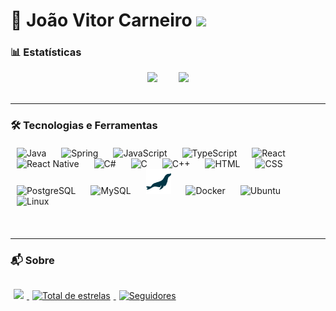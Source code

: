 # 🦇 João Vitor Carneiro <img src="https://raw.githubusercontent.com/iampavangandhi/iampavangandhi/master/gifs/Hi.gif" width="30px">

### 📊 Estatísticas

<div align="center">
  <img 
      height="180em" 
      src="https://github-readme-stats.vercel.app/api?username=joaovsc0de&show_icons=true&theme=tokyonight&include_all_commits=true&locale=pt-br" 
      style="margin-right: 30px;"
  />
  <img 
      height="180em"
      src="https://github-readme-stats.vercel.app/api/top-langs/?username=joaovsc0de&theme=tokyonight&layout=compact&custom_title=Tecnologias&langs_count=9" 
  />
</div>

<br>

---

### 🛠️ Tecnologias e Ferramentas

<div align="left" style="margin: 20px 0;">
  <img 
      alt="Java" 
      title="Java"
      width="40px" 
      style="margin: 0 10px;" 
      src="https://cdn.jsdelivr.net/gh/devicons/devicon@latest/icons/java/java-original.svg" 
  />
  <img 
      alt="Spring" 
      title="Spring Boot"
      width="40px" 
      style="margin: 0 10px;" 
      src="https://cdn.jsdelivr.net/gh/devicons/devicon@latest/icons/spring/spring-original.svg" 
  />
  <img 
      alt="JavaScript" 
      title="JavaScript"
      width="40px" 
      style="margin: 0 10px;" 
      src="https://cdn.jsdelivr.net/gh/devicons/devicon@latest/icons/javascript/javascript-original.svg" 
  />
  <img 
      alt="TypeScript" 
      title="TypeScript"
      width="40px" 
      style="margin: 0 10px;" 
      src="https://cdn.jsdelivr.net/gh/devicons/devicon@latest/icons/typescript/typescript-original.svg" 
  />
  <img 
      alt="React" 
      title="React"
      width="40px" 
      style="margin: 0 10px;" 
      src="https://cdn.jsdelivr.net/gh/devicons/devicon@latest/icons/react/react-original.svg" 
  />
  <img 
      alt="React Native" 
      title="React Native"
      width="40px" 
      style="margin: 0 10px;" 
      src="https://cdn.jsdelivr.net/gh/devicons/devicon@latest/icons/react/react-original.svg" 
  />
  <img 
      alt="C#" 
      title="C#"
      width="40px" 
      style="margin: 0 10px;" 
      src="https://cdn.jsdelivr.net/gh/devicons/devicon@latest/icons/csharp/csharp-original.svg" 
  />
  <img 
      alt="C" 
      title="C"
      width="40px" 
      style="margin: 0 10px;" 
      src="https://cdn.jsdelivr.net/gh/devicons/devicon@latest/icons/c/c-original.svg" 
  />
  <img 
      alt="C++" 
      title="C++"
      width="40px" 
      style="margin: 0 10px;" 
      src="https://cdn.jsdelivr.net/gh/devicons/devicon@latest/icons/cplusplus/cplusplus-original.svg" 
  />
  <img 
      alt="HTML" 
      title="HTML5"
      width="40px" 
      style="margin: 0 10px;" 
      src="https://cdn.jsdelivr.net/gh/devicons/devicon@latest/icons/html5/html5-original.svg" 
  />
  <img 
      alt="CSS" 
      title="CSS3"
      width="40px" 
      style="margin: 0 10px;" 
      src="https://cdn.jsdelivr.net/gh/devicons/devicon@latest/icons/css3/css3-original.svg" 
  />
  <img 
      alt="PostgreSQL" 
      title="PostgreSQL"
      width="40px" 
      style="margin: 0 10px;" 
      src="https://cdn.jsdelivr.net/gh/devicons/devicon@latest/icons/postgresql/postgresql-original.svg" 
  />
  <img 
      alt="MySQL" 
      title="MySQL"
      width="40px" 
      style="margin: 0 10px;" 
      src="https://cdn.jsdelivr.net/gh/devicons/devicon@latest/icons/mysql/mysql-original.svg" 
  />
  <img 
      alt="MariaDB" 
      title="MariaDB"
      width="40px" 
      style="margin: 0 10px;" 
      src="https://raw.githubusercontent.com/devicons/devicon/master/icons/mariadb/mariadb-original.svg" 
  />
  <img 
    alt="Docker" 
    title="Docker"
    width="40px" 
    style="margin: 0 10px;" 
    src="https://cdn.jsdelivr.net/gh/devicons/devicon@latest/icons/docker/docker-original.svg" 
/>
  <img 
    alt="Ubuntu" 
    title="Ubuntu"
    width="40px" 
    style="margin: 0 10px;" 
    src="https://cdn.jsdelivr.net/gh/devicons/devicon@latest/icons/ubuntu/ubuntu-plain.svg" 
/>
  <img 
    alt="Linux" 
    title="Linux"
    width="40px" 
    style="margin: 0 10px;" 
    src="https://cdn.jsdelivr.net/gh/devicons/devicon@latest/icons/linux/linux-original.svg" 
/>
</div>

<br>

---

### 📬 Sobre

<div align="left" style="margin-top: 30px;">
  <a href="https://www.linkedin.com/in/joão-vitor-carneiro-048172305/" target="_blank">
    <img 
        src="https://img.shields.io/badge/LinkedIn-0077B5?style=for-the-badge&logo=linkedin&logoColor=white" 
        style="margin: 0 5px;"
    />
  </a>
  <a href="https://github.com/joaovsc0de?tab=repositories&sort=stargazers">
    <img 
        alt="Total de estrelas" 
        src="https://custom-icon-badges.demolab.com/github/stars/joaovsc0de?color=55960c&style=for-the-badge&labelColor=488207&logo=star&label=estrelas"
        style="margin: 0 5px;"
    />
  </a>
  <a href="https://github.com/joaovsc0de?tab=followers">
    <img 
        alt="Seguidores" 
        src="https://custom-icon-badges.demolab.com/github/followers/joaovsc0de?color=236ad3&labelColor=1155ba&style=for-the-badge&logo=github&label=Seguidores&logoColor=white"
        style="margin: 0 5px;"
    />
  </a>
</div>
